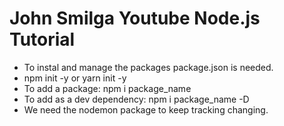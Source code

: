 # John Smilga Youtube Node.js Tutorial

* To instal and manage the packages package.json is needed.
* npm init -y or yarn init -y
* To add a package: npm i package_name
* To add as a dev dependency: npm i package_name -D
* We need the nodemon package to keep tracking changing.